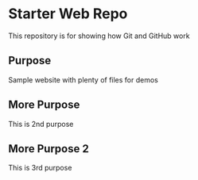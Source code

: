 # Starter Web Repo

This repository is for showing how Git and GitHub work

## Purpose

Sample website with plenty of files for demos

## More Purpose

This is 2nd purpose

## More Purpose 2

This is 3rd purpose

